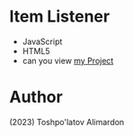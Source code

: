 # Item Listener
- JavaScript 
- HTML5
- can you view [my Project](https://toshpulatovalimardon.github.io/Item-Listener/)
# Author 
(2023) Toshpo'latov Alimardon

